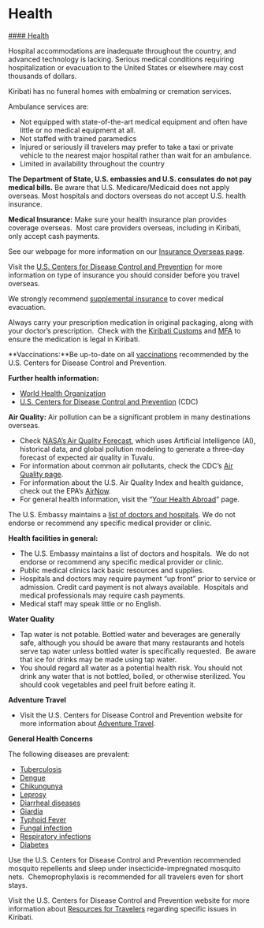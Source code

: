 # Health

[#### Health](javascript:void(0); "Health")

Hospital accommodations are inadequate throughout the country, and advanced technology is lacking. Serious medical conditions requiring hospitalization or evacuation to the United States or elsewhere may cost thousands of dollars.

Kiribati has no funeral homes with embalming or cremation services.

Ambulance services are:

* Not equipped with state-of-the-art medical equipment and often have little or no medical equipment at all.
* Not staffed with trained paramedics
* Injured or seriously ill travelers may prefer to take a taxi or private vehicle to the nearest major hospital rather than wait for an ambulance.
* Limited in availability throughout the country

**The Department of State, U.S. embassies and U.S. consulates do not pay medical bills.** Be aware that U.S. Medicare/Medicaid does not apply overseas. Most hospitals and doctors overseas do not accept U.S. health insurance.

**Medical Insurance:** Make sure your health insurance plan provides coverage overseas.  Most care providers overseas, including in Kiribati, only accept cash payments.

See our webpage for more information on our [Insurance Overseas page](https://travel.state.gov/content/travel/en/international-travel/before-you-go/your-health-abroad/Insurance_Coverage_Overseas.html?cq_ck=1708701048867).

Visit the [U.S. Centers for Disease Control and Prevention](https://www.cdc.gov/nchs/fastats/health-insurance.htm) for more information on type of insurance you should consider before you travel overseas.

We strongly recommend [supplemental insurance](https://travel.state.gov/content/travel/en/international-travel/before-you-go/your-health-abroad/insurance-providers-overseas.html) to cover medical evacuation.

Always carry your prescription medication in original packaging, along with your doctor’s prescription.  Check with the [Kiribati Customs](https://kiribati.tradeportal.org/Contacts/2?l=en) and [MFA](https://www.mfa.gov.ki/) to ensure the medication is legal in Kiribati.

**Vaccinations:**Be up-to-date on all [vaccinations](https://wwwnc.cdc.gov/travel/destinations/traveler/none/kiribati#vaccines-and-medicines) recommended by the U.S. Centers for Disease Control and Prevention.

**Further health information:**

* [World Health Organization](https://www.who.int/kiribati)
* [U.S. Centers for Disease Control and Prevention](https://wwwnc.cdc.gov/travel/destinations/traveler/none/kiribati) (CDC)

**Air Quality:** Air pollution can be a significant problem in many destinations overseas.

* Check [NASA’s Air Quality Forecast](https://aeronet.gsfc.nasa.gov/new_web/aqforecast), which uses Artificial Intelligence (AI), historical data, and global pollution modeling to generate a three-day forecast of expected air quality in Tuvalu.
* For information about common air pollutants, check the CDC’s [Air Quality page](https://www.cdc.gov/air-quality/pollutants/).
* For information about the U.S. Air Quality Index and health guidance, check out the EPA’s [AirNow](https://www.airnow.gov/aqi/aqi-basics/).
* For general health information, visit the “[Your Health Abroad](https://travel.state.gov/content/travel/en/international-travel/before-you-go/your-health-abroad.html)” page.

The U.S. Embassy maintains a [list of doctors and hospitals](https://fj.usembassy.gov/medical-assistance/). We do not endorse or recommend any specific medical provider or clinic.

**Health facilities in general:**

* The U.S. Embassy maintains a list of doctors and hospitals.  We do not endorse or recommend any specific medical provider or clinic.
* Public medical clinics lack basic resources and supplies.
* Hospitals and doctors may require payment “up front” prior to service or admission. Credit card payment is not always available.  Hospitals and medical professionals may require cash payments.
* Medical staff may speak little or no English.

**Water Quality**

* Tap water is not potable. Bottled water and beverages are generally safe, although you should be aware that many restaurants and hotels serve tap water unless bottled water is specifically requested.  Be aware that ice for drinks may be made using tap water.
* You should regard all water as a potential health risk. You should not drink any water that is not bottled, boiled, or otherwise sterilized. You should cook vegetables and peel fruit before eating it.

**Adventure Travel**

* Visit the U.S. Centers for Disease Control and Prevention website for more information about [Adventure Travel](https://wwwnc.cdc.gov/travel/page/traveler-information-center).

**General Health Concerns**

The following diseases are prevalent:

* [Tuberculosis](https://wwwnc.cdc.gov/travel/destinations/traveler/none/kiribati)
* [Dengue](https://wwwnc.cdc.gov/travel/destinations/traveler/none/kiribati)
* [Chikungunya](https://wwwnc.cdc.gov/travel/destinations/traveler/none/kiribati)
* [Leprosy](https://wwwnc.cdc.gov/travel/destinations/traveler/none/kiribati)
* [Diarrheal diseases](https://wwwnc.cdc.gov/travel/destinations/traveler/none/kiribati)
* [Giardia](https://wwwnc.cdc.gov/travel/destinations/traveler/none/kiribati)
* [Typhoid Fever](https://wwwnc.cdc.gov/travel/destinations/traveler/none/kiribati)
* [Fungal infection](https://wwwnc.cdc.gov/travel/destinations/traveler/none/kiribati)
* [Respiratory infections](https://wwwnc.cdc.gov/travel/destinations/traveler/none/kiribati)
* [Diabetes](https://wwwnc.cdc.gov/travel/destinations/traveler/none/kiribati)

Use the U.S. Centers for Disease Control and Prevention recommended mosquito repellents and sleep under insecticide-impregnated mosquito nets.  Chemoprophylaxis is recommended for all travelers even for short stays.

Visit the U.S. Centers for Disease Control and Prevention website for more information about [Resources for Travelers](https://wwwnc.cdc.gov/travel/page/traveler-information-center) regarding specific issues in Kiribati.